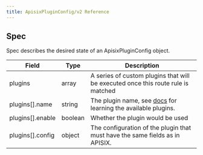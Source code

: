 ```yaml
---
title: ApisixPluginConfig/v2 Reference
---
```


<!--
#
# Licensed to the Apache Software Foundation (ASF) under one or more
# contributor license agreements.  See the NOTICE file distributed with
# this work for additional information regarding copyright ownership.
# The ASF licenses this file to You under the Apache License, Version 2.0
# (the "License"); you may not use this file except in compliance with
# the License.  You may obtain a copy of the License at
#
#     http://www.apache.org/licenses/LICENSE-2.0
#
# Unless required by applicable law or agreed to in writing, software
# distributed under the License is distributed on an "AS IS" BASIS,
# WITHOUT WARRANTIES OR CONDITIONS OF ANY KIND, either express or implied.
# See the License for the specific language governing permissions and
# limitations under the License.
#
-->

## Spec

Spec describes the desired state of an ApisixPluginConfig object.

|     Field     |  Type    |                    Description                     |
|---------------|----------|----------------------------------------------------|
| plugins         | array    | A series of custom plugins that will be executed once this route rule is matched |
| plugins[].name | string | The plugin name, see [docs](http://apisix.apache.org/docs/apisix/getting-started) for learning the available plugins. |
| plugins[].enable | boolean | Whether the plugin would be used |
| plugins[].config | object | The configuration of the plugin that must have the same fields as in APISIX. |
